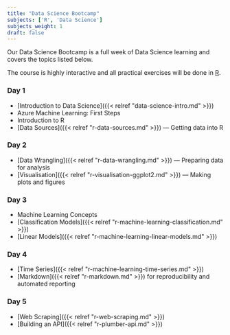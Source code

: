 ```yaml
---
title: "Data Science Bootcamp"
subjects: ['R', 'Data Science']
subjects_weight: 1
draft: false
---
```


<!--
https://datasciencedojo.com/bootcamp/curriculum/
-->

Our Data Science Bootcamp is a full week of Data Science learning and covers the topics listed below.

The course is highly interactive and all practical exercises will be done in [R](https://www.r-project.org/).

### Day 1

- [Introduction to Data Science]({{< relref "data-science-intro.md" >}})
- Azure Machine Learning: First Steps
- Introduction to R
- [Data Sources]({{< relref "r-data-sources.md" >}}) &mdash; Getting data into R

### Day 2

- [Data Wrangling]({{< relref "r-data-wrangling.md" >}}) &mdash; Preparing data for analysis
- [Visualisation]({{< relref "r-visualisation-ggplot2.md" >}}) &mdash; Making plots and figures

### Day 3

- Machine Learning Concepts
- [Classification Models]({{< relref "r-machine-learning-classification.md" >}})
- [Linear Models]({{< relref "r-machine-learning-linear-models.md" >}})

### Day 4

- [Time Series]({{< relref "r-machine-learning-time-series.md" >}})
- [Markdown]({{< relref "r-markdown.md" >}}) for reproducibility and automated reporting

### Day 5

- [Web Scraping]({{< relref "r-web-scraping.md" >}})
- [Building an API]({{< relref "r-plumber-api.md" >}})


<!--
- Ensembles, Bagging and Boosting
- Cross Validation and Tuning
- Unsupervised Learning
- Text Analysis
- Recommendation Engines
-->